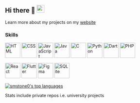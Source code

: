 ## Hi there 👋 <img width="25px" src="https://cdn.jsdelivr.net/gh/devicons/devicon@latest/icons/linux/linux-original.svg" />

Learn more about my projects on my [website](https://smstone0.github.io/)

### Skills
<a href="https://www.w3schools.com/Html/"><img width="50px" alt="HTML" src="https://cdn.jsdelivr.net/gh/devicons/devicon@latest/icons/html5/html5-original.svg"/></a>
<a href="https://www.w3schools.com/css/"><img width="50px" alt="CSS" src="https://cdn.jsdelivr.net/gh/devicons/devicon@latest/icons/css3/css3-original.svg"/></a>
<a href="https://www.w3schools.com/js/"><img width="50px" alt="JavaScript" src="https://cdn.jsdelivr.net/gh/devicons/devicon@latest/icons/javascript/javascript-original.svg"/></a>
<a href="https://www.java.com/en/"><img width="50px" alt="Java" src="https://cdn.jsdelivr.net/gh/devicons/devicon@latest/icons/java/java-original.svg"/></a>
<a href="https://www.w3schools.com/c/"><img width="50px" alt="C" src="https://cdn.jsdelivr.net/gh/devicons/devicon@latest/icons/c/c-original.svg"/></a>
<a href="https://www.python.org/"><img width="50px" alt="Python" src="https://cdn.jsdelivr.net/gh/devicons/devicon@latest/icons/python/python-original.svg"/></a>
<a href="https://dart.dev/"><img width="50px" alt="Dart" src="https://cdn.jsdelivr.net/gh/devicons/devicon@latest/icons/dart/dart-plain-wordmark.svg"/></a>
<a href="https://www.php.net/"><img width="50px" alt="PHP" src="https://cdn.jsdelivr.net/gh/devicons/devicon@latest/icons/php/php-original.svg"/></a>
          

<a href="https://react.dev/"><img width="50px" alt="React" src="https://cdn.jsdelivr.net/gh/devicons/devicon@latest/icons/react/react-original.svg"/></a>
<a href="https://flutter.dev/"><img width="50px" alt="Flutter" src="https://cdn.jsdelivr.net/gh/devicons/devicon@latest/icons/flutter/flutter-original.svg"/></a>
<a href="https://www.figma.com/"><img width="50px" alt="Figma" src="https://cdn.jsdelivr.net/gh/devicons/devicon@latest/icons/figma/figma-original.svg"/></a>
<a href="https://www.sqlite.org/"><img width="50px" alt="SQLite" src="https://cdn.jsdelivr.net/gh/devicons/devicon@latest/icons/sqlite/sqlite-original.svg"/></a>

[![smstone0's top languages](https://github-readme-stats-smstone0.vercel.app/api/top-langs/?username=smstone0&theme=dark&layout=compact&include_private=true&cache_seconds=600&langs_count=8)](https://github.com/anuraghazra/github-readme-stats) 
<p>Stats include private repos i.e. university projects</p>

<!--
**smstone0/smstone0** is a ✨ _special_ ✨ repository because its `README.md` (this file) appears on your GitHub profile.

Here are some ideas to get you started:

- 🔭 I’m currently working on ...
- 🌱 I’m currently learning ...
- 👯 I’m looking to collaborate on ...
- 🤔 I’m looking for help with ...
- 💬 Ask me about ...
- 📫 How to reach me: ...
- 😄 Pronouns: ...
- ⚡ Fun fact: ...
-->
